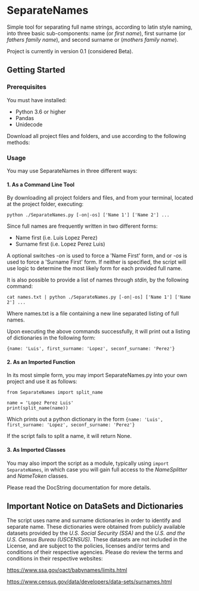 SeparateNames
=
Simple tool for separating full name strings, according to latin style naming, into three basic sub-components: name (or *first name*), first surname (or *fathers family name*), and second surname or (*mothers family name*).

Project is currently in version 0.1 (considered Beta). 

Getting Started
-
### Prerequisites
You must have installed:
* Python 3.6 or higher
* Pandas 
* Unidecode

Download all project files and folders, and use according to the following methods:

### Usage
You may use SeparateNames in three different ways:
#### 1. As a Command Line Tool
By downloading all project folders and files, and from your terminal, located at the project folder, executing:

`python ./SeparateNames.py [-on|-os] ['Name 1'] ['Name 2'] ...`

Since full names are frequently written in two different forms:
* Name first (i.e. Luis Lopez Perez)
* Surname first (i.e. Lopez Perez Luis)

A optional switches *-on* is used to force a 'Name First' form, and or *-os* is used to force a 'Surname First' form. If neither is specified, the script will use logic to determine the most likely form for each provided full  name.

It is also possible to provide a list of names through *stdin*, by the following command:

`cat names.txt | python ./SeparateNames.py [-on|-os] ['Name 1'] ['Name 2'] ...`

Where names.txt is a file containing a new line separated listing of full names.

Upon executing the above commands successfully, it will print out a listing of dictionaries in the following form:

`{name: 'Luis', first_surname: 'Lopez', seconf_surname: 'Perez'}` 

#### 2. As an Imported Function
In its most simple form, you may import SeparateNames.py into your own project and use it as follows:

```
from SeparateNames import split_name 

name = 'Lopez Perez Luis'
print(split_name(name))
```

Which prints out a python dictionary in the form `{name: 'Luis', first_surname: 'Lopez', seconf_surname: 'Perez'}`

If the script fails to split a name, it will return None.

#### 3. As Imported Classes
You may also import the script as a module, typically using `import SeparateNames`, in which case you will gain full access to the *NameSplitter* and *NameToken* classes.

Please read the DocString documentation for more details. 

Important Notice on DataSets and Dictionaries
-
The script uses name and surname dictionaries in order to identify and separate name. These dictionaries were obtained from publicly available datasets provided by the *U.S. Social Security (SSA)* and the *U.S. and the U.S. Census Bureau (USCENSUS)*. These datasets are not included in the License, and are subject to the policies, licenses and/or terms and conditions of their respective agencies. Please do review the terms and conditions in their respective websites:

  https://www.ssa.gov/oact/babynames/limits.html
  
  https://www.census.gov/data/developers/data-sets/surnames.html
